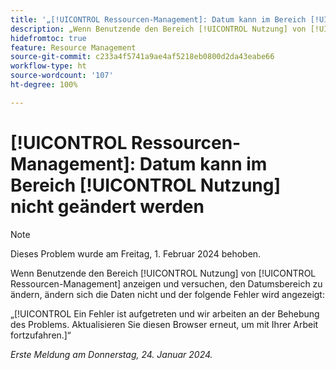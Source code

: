 ```yaml
---
title: '„[!UICONTROL Ressourcen-Management]: Datum kann im Bereich [!UICONTROL Nutzung] nicht geändert werden.“'
description: „Wenn Benutzende den Bereich [!UICONTROL Nutzung] von [!UICONTROL Ressourcen-Management] anzeigen und versuchen, den Datumsbereich zu ändern, ändern sich die Daten nicht und ein Fehler wird angezeigt.“
hidefromtoc: true
feature: Resource Management
source-git-commit: c233a4f5741a9ae4af5218eb0800d2da43eabe66
workflow-type: ht
source-wordcount: '107'
ht-degree: 100%

---
```



# [!UICONTROL Ressourcen-Management]: Datum kann im Bereich [!UICONTROL Nutzung] nicht geändert werden

>[!NOTE]
>
>Dieses Problem wurde am Freitag, 1. Februar 2024 behoben.

Wenn Benutzende den Bereich [!UICONTROL Nutzung] von [!UICONTROL Ressourcen-Management] anzeigen und versuchen, den Datumsbereich zu ändern, ändern sich die Daten nicht und der folgende Fehler wird angezeigt:

„[!UICONTROL Ein Fehler ist aufgetreten und wir arbeiten an der Behebung des Problems. Aktualisieren Sie diesen Browser erneut, um mit Ihrer Arbeit fortzufahren.]“

_Erste Meldung am Donnerstag, 24. Januar 2024._
